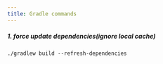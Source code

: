```yaml
---
title: Gradle commands
---
```


##### 1. force update dependencies(ignore local cache)
```shell
./gradlew build --refresh-dependencies
```
